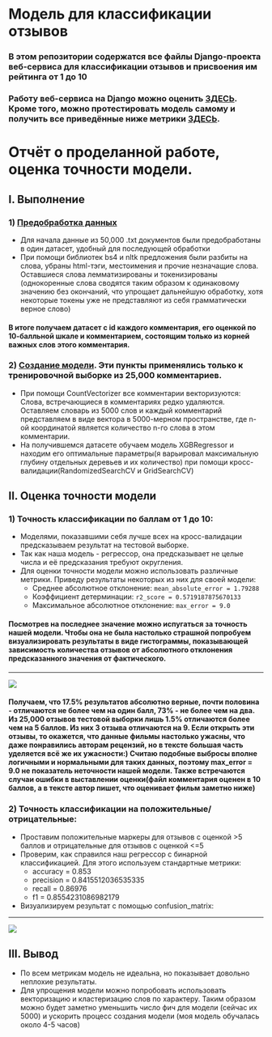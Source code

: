 # Модель для классификации отзывов
### В этом репозитории содержатся все файлы Django-проекта веб-сервиса для классификации отзывов и присвоения им рейтинга от 1 до 10
### Работу веб-сервиса на Django можно оценить [ЗДЕСЬ](https://reviewrate.na4u.ru/). Кроме того, можно протестировать модель самому и получить все приведённые ниже метрики [ЗДЕСЬ](https://colab.research.google.com/drive/1-hNOFUq7I6_1qT7jcZEKT05_W0X3j37H#scrollTo=H9jD3AKKqzWe).
# Отчёт о проделанной работе, оценка точности модели.
## I.  Выполнение
### 1)  [Предобработка данных](https://github.com/maxbutyaev/review_rating/blob/master/data/gettingDatasets.py)
- Для начала данные из 50,000 .txt документов были предобработаны в один датасет, удобный для последующей обработки
- При помощи библиотек bs4 и nltk предложения были разбиты на слова, убраны html-тэги, местоимения и прочие незначащие слова. Оставшиеся слова лемматизированы и токенизированы (однокоренные слова сводятся таким образом к одинаковому значению без окончаний, что упрощает дальнейшую обработку, хотя некоторые токены уже не представляют из себя грамматически верное слово)
#### В итоге получаем датасет с id каждого комментария, его оценкой по 10-балльной шкале и комментарием, состоящим только из корней важных слов этого комментария.
### 2)  [Создание модели](https://github.com/maxbutyaev/review_rating/blob/master/data/creating_model.py). Эти пункты применялись только к тренировочной выборке из 25,000 комментариев.
- При помощи CountVectorizer все комментарии векторизуются: Слова, встречающиеся в комментариях редко удаляются. Оставляем словарь из 5000 слов и каждый комментарий представляем в виде вектора в 5000-мерном пространстве, где n-ой координатой является количество n-го слова в этом комментарии.
- На получившемся датасете обучаем модель XGBRegressor и находим его оптимальные параметры(я варьировал максимальную глубину отдельных деревьев и их количество) при помощи кросс-валидации(RandomizedSearchCV и GridSearchCV)

    
## II.  Оценка точности модели
### 1)  Точность классификации по баллам от 1 до 10:
- Моделями, показавшими себя лучше всех на кросс-валидации предсказываем результат на тестовой выборке.
- Так как наша модель - регрессор, она предсказывает не целые числа и её предсказания требуют округления.
- Для оценки точности модели можно использовать различные метрики. Приведу результаты некоторых из них для своей модели:
    - Среднее абсолютное отклонение: `mean_absolute_error = 1.79288`
    - Коэффициент детерминации: `r2_score = 0.5719187875670133`
    - Максимальное абсолютное отклонение: `max_error = 9.0`
#### Посмотрев на последнее значение можно испугаться за точность нашей модели. Чтобы она не была настолько страшной попробуем визуализировать результаты в виде гистограммы, показывающей зависимость количества отзывов от абсолютного отклонения предсказанного значения от фактического. 
___
![](https://sun1-98.userapi.com/M-GOshZCLUdhqEevcNORqZHcjsUzfhE5PjIIIA/LsHdzEdnwIM.jpg)
#### Получаем, что 17.5% результатов абсолютно верные, почти половина - отличаются не более чем на один балл, 73% - не более чем на два. Из 25,000 отзывов тестовой выборки лишь 1.5% отличаются более чем на 5 баллов. Из них 3 отзыва отличаются на 9. Если открыть эти отзывы, то окажется, что данные фильмы настолько ужасны, что даже понравились авторам рецензий, но в тексте большая часть уделяется всё же их ужасности:) Считаю подобные выбросы вполне логичными и нормальными для таких данных, поэтому max_error = 9.0 не показатель неточности нашей модели. Также встречаются случаи ошибки в выставлении оценки(файл комментария оценен в 10 баллов, а в тексте автор пишет, что оценивает фильм заметно ниже)
### 2)  Точность классификации на положительные/отрицательные:
- Проставим положительные маркеры для отзывов с оценкой >5 баллов и отрицательные для отзывов с оценкой <=5
- Проверим, как справился наш регрессор с бинарной классификацией. Для этого используем стандартные метрики:
    - accuracy = 0.853
    - precision = 0.8415512036535335
    - recall = 0.86976
    - f1 = 0.8554231086982179
- Визуализируем результат с помощью confusion_matrix:
___
![](https://sun1-27.userapi.com/cmIJesKlIocFf91BxBivTV2lZtX22bNuxT9XpQ/wM2GzS_J_NA.jpg)
## III.  Вывод
- По всем метрикам модель не идеальна, но показывает довольно неплохие результаты.
- Для упрощения модели можно попробовать использовать векторизацию и кластеризацию слов по характеру. Таким образом можно будет заметно уменьшить число фич для модели (сейчас их 5000) и ускорить процесс создания модели (моя модель обучалась около 4-5 часов)
